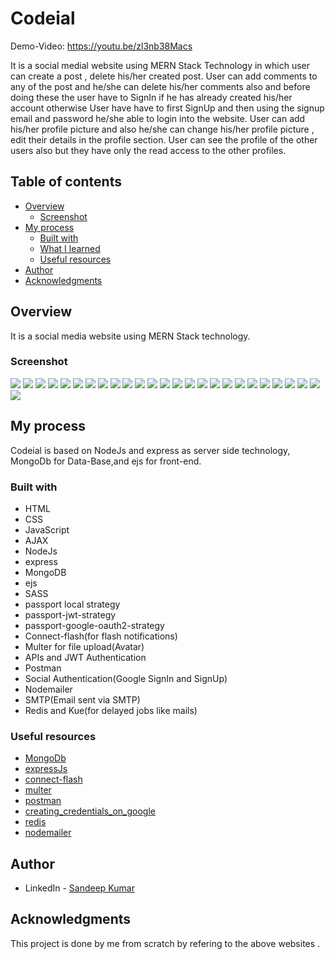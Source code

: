 # Codeial

Demo-Video: https://youtu.be/zl3nb38Macs

It is a social medial website using MERN Stack Technology in which user can create a post , delete his/her created post. User can add comments to any of the post and he/she can delete his/her comments also and before doing these the user have to SignIn if he has already created his/her account otherwise User have have to first SignUp and then using the signup email and password he/she able to login into the website. User can add his/her profile picture and also he/she can change his/her profile picture , edit their details in the profile section. User can see the profile of the other users also but they have only the read access to the other profiles.


## Table of contents

- [Overview](#overview)
  - [Screenshot](#screenshot)
- [My process](#my-process)
  - [Built with](#built-with)
  - [What I learned](#what-i-learned)
  - [Useful resources](#useful-resources)
- [Author](#author)
- [Acknowledgments](#acknowledgments)

## Overview

It is a social media website using MERN Stack technology.

### Screenshot

![](/assets/images/image1.png)
![](/assets/images/image2.png)
![](/assets/images/image3.png)
![](/assets/images/image4.png)
![](/assets/images/image5.png)
![](/assets/images/image6.png)
![](/assets/images/image7.png)
![](/assets/images/image8.png)
![](/assets/images/image9.png)
![](/assets/images/image10.png)
![](/assets/images/image11.png)
![](/assets/images/image12.png)
![](/assets/images/image13.png)
![](/assets/images/image14.png)
![](/assets/images/image15.png)
![](/assets/images/image16.png)
![](/assets/images/image17.png)
![](/assets/images/image18.png)
![](/assets/images/image19.png)
![](/assets/images/image20.png)
![](/assets/images/image21.png)
![](/assets/images/image22.png)
![](/assets/images/image23.png)
![](/assets/images/image24.png)
![](/assets/images/image25.png)
![](/assets/images/image26.png)



## My process

Codeial is based on NodeJs and express as server side technology, MongoDb for Data-Base,and ejs for front-end.

### Built with

- HTML
- CSS
- JavaScript
- AJAX
- NodeJs
- express
- MongoDB
- ejs
- SASS
- passport local strategy
- passport-jwt-strategy
- passport-google-oauth2-strategy
- Connect-flash(for flash notifications)
- Multer for file upload(Avatar)
- APIs and JWT Authentication
- Postman
- Social Authentication(Google SignIn and SignUp)
- Nodemailer
- SMTP(Email sent via SMTP)
- Redis and Kue(for delayed jobs like mails)

### Useful resources

- [MongoDb](https://mongoosejs.com/)
- [expressJs](https://expressjs.com/)
- [connect-flash](https://www.npmjs.com/package/connect-flash)
- [multer](https://www.npmjs.com/package/multer)
- [postman](https://www.postman.com/downloads/)
- [creating_credentials_on_google](https://console.cloud.google.com/apis/dashboard)
- [redis](https://github.com/MicrosoftArchive/redis/releases)
- [nodemailer](https://nodemailer.com/about/)

## Author

- LinkedIn - [Sandeep Kumar](https://www.linkedin.com/in/sandeepkumar2000/)


## Acknowledgments

This project is done by me from scratch by refering to the above websites .
